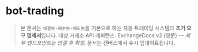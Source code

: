 # bot-trading

> 본 문서는 `체결봇·매수봇·매도봇`을 기본으로 하는 자동 트레이딩 시스템의 **초기 요구 명세서**입니다.
> 대상 거래소 API 레퍼런스: ExchangeDocs v2 (영문) — *세부 엔드포인트는 연결 후 확정*.
> 문서는 캔버스에서 수시 업데이트됩니다.
